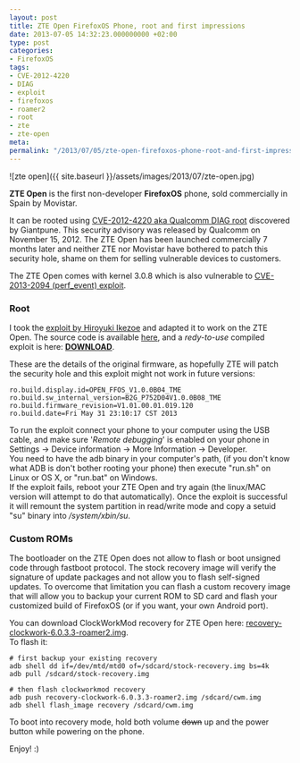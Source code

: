 ```yaml
---
layout: post
title: ZTE Open FirefoxOS Phone, root and first impressions
date: 2013-07-05 14:32:23.000000000 +02:00
type: post
categories:
- FirefoxOS
tags:
- CVE-2012-4220
- DIAG
- exploit
- firefoxos
- roamer2
- root
- zte
- zte-open
meta:
permalink: "/2013/07/05/zte-open-firefoxos-phone-root-and-first-impressions/"
---
```

![zte open]({{ site.baseurl }}/assets/images/2013/07/zte-open.jpg)

**ZTE Open** is the first non-developer **FirefoxOS** phone, sold commercially in Spain by Movistar.

It can be rooted using [CVE-2012-4220 aka Qualcomm DIAG root](https://www.codeaurora.org/projects/security-advisories/multiple-issues-diagkgsl-system-call-handling-cve-2012-4220-cve-2012) discovered by Giantpune. This security advisory was released by Qualcomm on November 15, 2012. The ZTE Open has been launched commercially 7 months later and neither ZTE nor Movistar have bothered to patch this security hole, shame on them for selling vulnerable devices to customers.

The ZTE Open comes with kernel 3.0.8 which is also vulnerable to [CVE-2013-2094 (perf\_event) exploit](http://cve.mitre.org/cgi-bin/cvename.cgi?name=CVE-2013-2094).

### Root

I took the [exploit by Hiroyuki Ikezoe](https://github.com/hiikezoe/break_setresuid) and adapted it to work on the ZTE Open. The source code is available [here](https://github.com/poliva/root-zte-open), and a _redy-to-use_ compiled exploit is here: [**DOWNLOAD**](/archives/files/root-zte-open.zip).

These are the details of the original firmware, as hopefully ZTE will patch the security hole and this exploit might not work in future versions:

```
ro.build.display.id=OPEN_FFOS_V1.0.0B04_TME
ro.build.sw_internal_version=B2G_P752D04V1.0.0B08_TME
ro.build.firmware_revision=V1.01.00.01.019.120
ro.build.date=Fri May 31 23:10:17 CST 2013
```

To run the exploit connect your phone to your computer using the USB cable, and make sure '_Remote debugging_' is enabled on your phone in Settings -\> Device information -\> More Information -\> Developer.  
You need to have the adb binary in your computer's path, (if you don't know what ADB is don't bother rooting your phone) then execute "run.sh" on Linux or OS X, or "run.bat" on Windows.  
If the exploit fails, reboot your ZTE Open and try again (the linux/MAC version will attempt to do that automatically). Once the exploit is successful it will remount the system partition in read/write mode and copy a setuid "su" binary into _/system/xbin/su_.

### Custom ROMs

The bootloader on the ZTE Open does not allow to flash or boot unsigned code through fastboot protocol. The stock recovery image will verify the signature of update packages and not allow you to flash self-signed updates. To overcome that limitation you can flash a custom recovery image that will allow you to backup your current ROM to SD card and flash your customized build of FirefoxOS (or if you want, your own Android port).

You can download ClockWorkMod recovery for ZTE Open here: [recovery-clockwork-6.0.3.3-roamer2.img](/archives/files/recovery-clockwork-6.0.3.3-roamer2.img).  
To flash it:

```
# first backup your existing recovery
adb shell dd if=/dev/mtd/mtd0 of=/sdcard/stock-recovery.img bs=4k
adb pull /sdcard/stock-recovery.img
	
# then flash clockworkmod recovery
adb push recovery-clockwork-6.0.3.3-roamer2.img /sdcard/cwm.img
adb shell flash_image recovery /sdcard/cwm.img
```

To boot into recovery mode, hold both volume ~~down~~ up and the power button while powering on the phone.

Enjoy! :)

